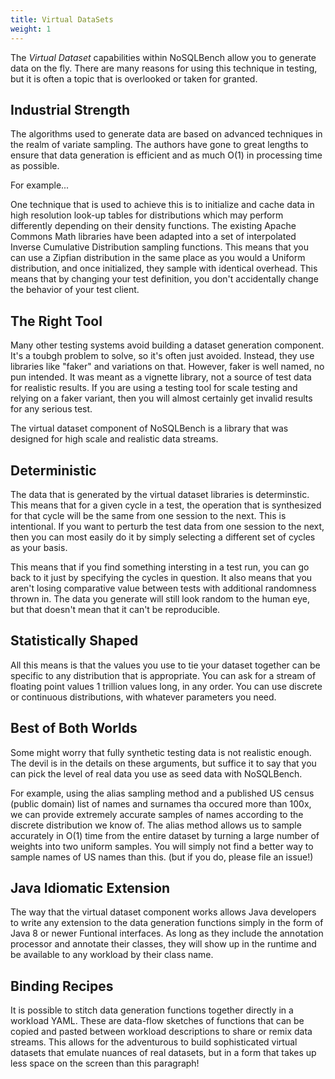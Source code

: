 ```yaml
---
title: Virtual DataSets
weight: 1
---
```


The _Virtual Dataset_ capabilities within NoSQLBench allow you to
generate data on the fly. There are many reasons for using this technique
in testing, but it is often a topic that is overlooked or taken for granted.

## Industrial Strength

The algorithms used to generate data are based on
advanced techniques in the realm of variate sampling. The authors have
gone to great lengths to ensure that data generation is efficient and
as much O(1) in processing time as possible.

For example...

One technique that is used to achieve this is to initialize and cache
data in high resolution look-up tables for distributions which may perform
differently depending on their density functions. The existing Apache
Commons Math libraries have been adapted into a set of interpolated
Inverse Cumulative Distribution sampling functions. This means that
you can use a Zipfian distribution in the same place as you would a
Uniform distribution, and once initialized, they sample with identical
overhead. This means that by changing your test definition, you don't
accidentally change the behavior of your test client.

## The Right Tool

Many other testing systems avoid building a dataset generation component.
It's a toubgh problem to solve, so it's often just avoided. Instead, they use
libraries like "faker" and variations on that. However, faker is well named,
no pun intended. It was meant as a vignette library, not a source of test
data for realistic results. If you are using a testing tool for scale testing
and relying on a faker variant, then you will almost certainly get invalid
results for any serious test.

The virtual dataset component of NoSQLBench is a library that was designed
for high scale and realistic data streams.

## Deterministic

The data that is generated by the virtual dataset libraries is determinstic.
This means that for a given cycle in a test, the operation that is synthesized
for that cycle will be the same from one session to the next. This is intentional.
If you want to perturb the test data from one session to the next, then you can
most easily do it by simply selecting a different set of cycles as your basis.

This means that if you find something intersting in a test run, you can go
back to it just by specifying the cycles in question. It also means that you
aren't losing comparative value between tests with additional randomness thrown
in. The data you generate will still look random to the human eye, but that doesn't
mean that it can't be reproducible.

## Statistically Shaped

All this means is that the values you use to tie your dataset together
can be specific to any distribution that is appropriate. You can ask for
a stream of floating point values 1 trillion values long, in any order.
You can use discrete or continuous distributions, with whatever parameters
you need.

## Best of Both Worlds

Some might worry that fully synthetic testing data is not realistic enough.
The devil is in the details on these arguments, but suffice it to say that
you can pick the level of real data you use as seed data with NoSQLBench.

For example, using the alias sampling method and a published US census
(public domain) list of names and surnames tha occured more than 100x,
we can provide extremely accurate samples of names according to the
discrete distribution we know of. The alias method allows us to sample
accurately in O(1) time from the entire dataset by turning a large number
of weights into two uniform samples. You will simply not find a better way
to sample names of US names than this. (but if you do, please file an issue!)

## Java Idiomatic Extension

The way that the virtual dataset component works allows Java developers to
write any extension to the data generation functions simply in the form
of Java 8 or newer Funtional interfaces. As long as they include the
annotation processor and annotate their classes, they will show up in the
runtime and be available to any workload by their class name.

## Binding Recipes

It is possible to stitch data generation functions together directly in
a workload YAML. These are data-flow sketches of functions that can
be copied and pasted between workload descriptions to share or remix
data streams. This allows for the adventurous to build sophisticated
virtual datasets that emulate nuances of real datasets, but in a form
that takes up less space on the screen than this paragraph!

